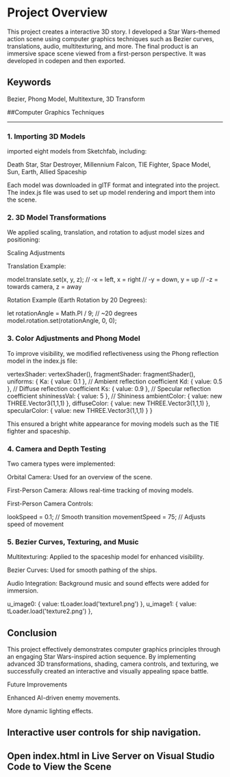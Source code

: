 

# **Project Overview**

This project creates a interactive 3D story. I developed a Star Wars-themed action scene using computer graphics techniques such as Bezier curves, translations, audio, multitexturing, and more. The final product is an immersive space scene viewed from a first-person perspective. It was developed in codepen and then exported. 

## Keywords

Bezier, Phong Model, Multitexture, 3D Transform

##Computer Graphics Techniques

------------------------------------------------------------------------------------------------------------------------------------------------------------------------------------------------------------------------------

### 1. Importing 3D Models

imported eight models from Sketchfab, including:

Death Star, Star Destroyer, Millennium Falcon, TIE Fighter, Space Model, Sun, Earth, Allied Spaceship

Each model was downloaded in glTF format and integrated into the project. The index.js file was used to set up model rendering and import them into the scene.


### 2. 3D Model Transformations

We applied scaling, translation, and rotation to adjust model sizes and positioning:

Scaling Adjustments

Translation Example:

model.translate.set(x, y, z);
// -x = left, x = right
// -y = down, y = up
// -z = towards camera, z = away

Rotation Example (Earth Rotation by 20 Degrees):

let rotationAngle = Math.PI / 9; // ~20 degrees
model.rotation.set(rotationAngle, 0, 0);


### 3. Color Adjustments and Phong Model

To improve visibility, we modified reflectiveness using the Phong reflection model in the index.js file:

vertexShader: vertexShader(),
fragmentShader: fragmentShader(),
uniforms: {
  Ka: { value: 0.1 }, // Ambient reflection coefficient
  Kd: { value: 0.5 }, // Diffuse reflection coefficient
  Ks: { value: 0.9 }, // Specular reflection coefficient
  shininessVal: { value: 5 }, // Shininess
  ambientColor: { value: new THREE.Vector3(1,1,1) },
  diffuseColor: { value: new THREE.Vector3(1,1,1) },
  specularColor: { value: new THREE.Vector3(1,1,1) }
}

This ensured a bright white appearance for moving models such as the TIE fighter and spaceship.

### 4. Camera and Depth Testing

Two camera types were implemented:

Orbital Camera: Used for an overview of the scene.

First-Person Camera: Allows real-time tracking of moving models.

First-Person Camera Controls:

lookSpeed = 0.1; // Smooth transition
movementSpeed = 75; // Adjusts speed of movement

### 5. Bezier Curves, Texturing, and Music

Multitexturing: Applied to the spaceship model for enhanced visibility.

Bezier Curves: Used for smooth pathing of the ships.

Audio Integration: Background music and sound effects were added for immersion.

u_image0: { value: tLoader.load('texture1.png') },
u_image1: { value: tLoader.load('texture2.png') },

## Conclusion

This project effectively demonstrates computer graphics principles through an engaging Star Wars-inspired action sequence. By implementing advanced 3D transformations, shading, camera controls, and texturing, we successfully created an interactive and visually appealing space battle.

Future Improvements

Enhanced AI-driven enemy movements.

More dynamic lighting effects.

Interactive user controls for ship navigation.
-------------------------------------------------------------------------------------------------------------------------------------------------------------------------------------------------------------------------------
## Open index.html in Live Server on Visual Studio Code to View the Scene
